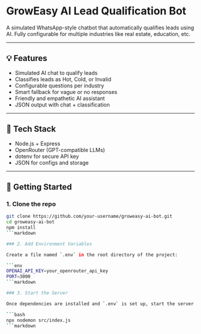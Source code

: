 # GrowEasy AI Lead Qualification Bot

A simulated WhatsApp-style chatbot that automatically qualifies leads using AI. Fully configurable for multiple industries like real estate, education, etc.

---

## 💡 Features

- Simulated AI chat to qualify leads
- Classifies leads as Hot, Cold, or Invalid
- Configurable questions per industry
- Smart fallback for vague or no responses
- Friendly and empathetic AI assistant
- JSON output with chat + classification

---

## 🧰 Tech Stack

- Node.js + Express
- OpenRouter (GPT-compatible LLMs)
- dotenv for secure API key
- JSON for configs and storage

---

## 🚀 Getting Started

### 1. Clone the repo
```bash
git clone https://github.com/your-username/groweasy-ai-bot.git
cd groweasy-ai-bot
npm install
```markdown

### 2. Add Environment Variables

Create a file named `.env` in the root directory of the project:

```env
OPENAI_API_KEY=your_openrouter_api_key
PORT=3000
```markdown

### 3. Start the Server

Once dependencies are installed and `.env` is set up, start the server using:

```bash
npx nodemon src/index.js
```markdown
